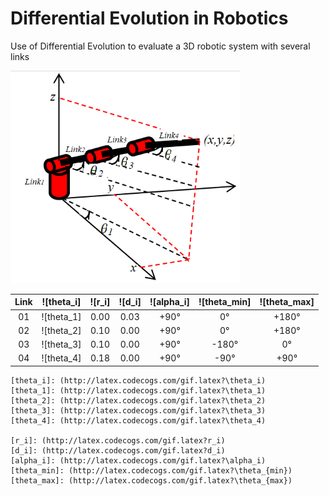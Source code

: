 # Differential Evolution in Robotics
 Use of Differential Evolution to evaluate a 3D robotic system with several links

![Robotic system](robotic_system.png)

| Link | ![theta_i] | ![r_i] | ![d_i] | ![alpha_i] | ![theta_min] | ![theta_max] |
|:----:|:----------:|:----:|:----:|:------:|:-----:|:-----:|
|  01  | ![theta_1] | 0.00 | 0.03 |  +90°  |   0°  | +180° |
|  02  | ![theta_2] | 0.10 | 0.00 |  +90°  |   0°  | +180° |
|  03  | ![theta_3] | 0.10 | 0.00 |  +90°  | -180° |   0°  |
|  04  | ![theta_4] | 0.18 | 0.00 |  +90°  |  -90° |  +90° |

    [theta_i]: (http://latex.codecogs.com/gif.latex?\theta_i)
    [theta_1]: (http://latex.codecogs.com/gif.latex?\theta_1)
    [theta_2]: (http://latex.codecogs.com/gif.latex?\theta_2)
    [theta_3]: (http://latex.codecogs.com/gif.latex?\theta_3)
    [theta_4]: (http://latex.codecogs.com/gif.latex?\theta_4)

    [r_i]: (http://latex.codecogs.com/gif.latex?r_i)
    [d_i]: (http://latex.codecogs.com/gif.latex?d_i)
    [alpha_i]: (http://latex.codecogs.com/gif.latex?\alpha_i)
    [theta_min]: (http://latex.codecogs.com/gif.latex?\theta_{min})
    [theta_max]: (http://latex.codecogs.com/gif.latex?\theta_{max})
